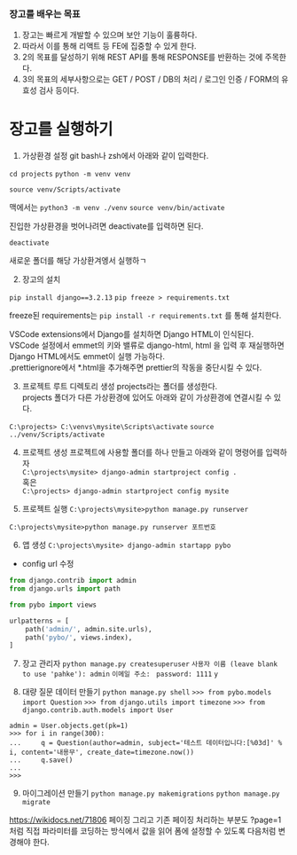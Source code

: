 ### 장고를 배우는 목표

1. 장고는 빠르게 개발할 수 있으며 보안 기능이 훌륭하다.
2. 따라서 이를 통해 리액트 등 FE에 집중할 수 있게 한다.
3. 2의 목표를 달성하기 위해 REST API를 통해 RESPONSE를 반환하는 것에 주목한다.
4. 3의 목표의 세부사항으로는 GET / POST / DB의 처리 / 로그인 인증 / FORM의 유효성 검사 등이다.

# 장고를 실행하기

1. 가상환경 설정
   git bash나 zsh에서 아래와 같이 입력한다.

`cd projects`
`python -m venv venv`

`source venv/Scripts/activate`

맥에서는 
`python3 -m venv ./venv`
`source venv/bin/activate`

진입한 가상환경을 벗어나려면 deactivate를 입력하면 된다.

`deactivate`

새로운 폴더를 해당 가상환겨엥서 실행하ㄱ

2. 장고의 설치

`pip install django==3.2.13`
`pip freeze > requirements.txt`

freeze된 requirements는
`pip install -r requirements.txt`
를 통해 설치한다.

VSCode extensions에서 Django를 설치하면 Django HTML이 인식된다.  
VSCode 설정에서 emmet의 키와 밸류로 django-html, html 을 입력 후 재실행하면 Django HTML에서도 emmet이 실행 가능하다.  
.prettierignore에서 *.html을 추가해주면 prettier의 작동을 중단시킬 수 있다.  

3. 프로젝트 루트 디렉토리 생성
   projects라는 폴더를 생성한다.  
   projects 폴더가 다른 가상환경에 있어도 아래와 같이 가상환경에 연결시킬 수 있다.

`C:\projects> C:\venvs\mysite\Scripts\activate`
`source ../venv/Scripts/activate`

4. 프로젝트 생성
   프로젝트에 사용할 폴더를 하나 만들고 아래와 같이 명령어를 입력하자  
   `C:\projects\mysite> django-admin startproject config .`  
   혹은  
   `C:\projects> django-admin startproject config mysite`

5. 프로젝트 실행
   `C:\projects\mysite>python manage.py runserver`

`C:\projects\mysite>python manage.py runserver 포트번호`

6. 앱 생성
   `C:\projects\mysite> django-admin startapp pybo`

- config url 수정

```py
from django.contrib import admin
from django.urls import path

from pybo import views

urlpatterns = [
    path('admin/', admin.site.urls),
    path('pybo/', views.index),
]
```

7. 장고 관리자
`python manage.py createsuperuser`
`사용자 이름 (leave blank to use 'pahke'): admin`
`이메일 주소: `
`password: 1111`
`y`

8. 대량 질문 데이터 만들기
`python manage.py shell`
`>>> from pybo.models import Question`
`>>> from django.utils import timezone`
`>>> from django.contrib.auth.models import User`

```
admin = User.objects.get(pk=1)
>>> for i in range(300):
...     q = Question(author=admin, subject='테스트 데이터입니다:[%03d]' % i, content='내용무', create_date=timezone.now())
...     q.save()
...
>>>  
```

9. 마이그레이션 만들기
`python manage.py makemigrations`
`python manage.py migrate`



https://wikidocs.net/71806
페이징
그리고 기존 페이징 처리하는 부분도 ?page=1 처럼 직접 파라미터를 코딩하는 방식에서 값을 읽어 폼에 설정할 수 있도록 다음처럼 변경해야 한다.